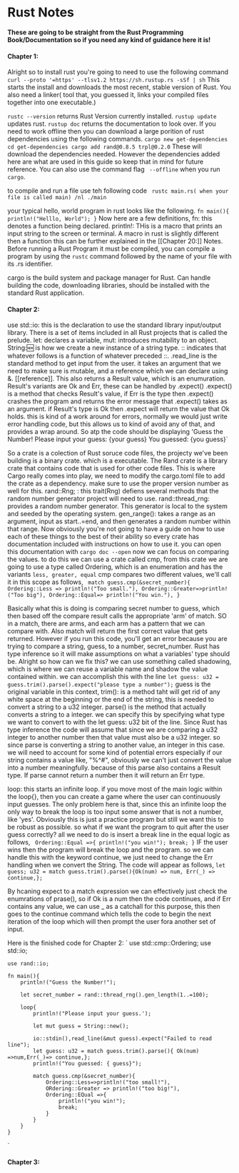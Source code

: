 # Rust Notes

**These are going to be straight from the Rust Programming Book/Documentation so if you need any kind of guidance here it is!**

#### Chapter 1:

Alright so to install rust you're going to need to use the following command `curl --proto '=https' --tlsv1.2 https://sh.rustup.rs -sSf | sh`
This starts the install and downloads the most recent, stable version of Rust. You also need a linker( tool that, you guessed it, links your compiled files together into one executable.)

`rustc --version` returns Rust Version currently installed. `rustup update` updates rust. `rustup doc` returns the documentation to look over. If you need to work offline then you can download a large porition of rust dependencies using the following commands.
`cargo new get-dependencies
cd get-dependencies
cargo add rand@0.8.5 trpl@0.2.0` These will download the dependencies needed. However the dependencies added here are what are used in this guide so keep that in mind for future reference. You can also use the command flag ` --offline` when you run `cargo`. 

to compile and run a file use teh following code ` rustc main.rs( when your file is called main) /nl ./main` 

your typical hello, world program in rust looks like the following. 
`fn main(){
println!("Helllo, World");
}` 
Now here are a few definitions, 
fn: this denotes a function being declared.
println!: THis is a macro that prints an input string to the screen or terminal.
A macro in rust is slightly different then a function this can be further explained in the [[Chapter 20:]] Notes. Before running a Rust Program it must be compiled, you can compile a program by using the `rustc` command followed by the name of your file with its .rs identifier. 

cargo is the build system and package manager for Rust. Can handle building the code, downloading libraries, should be installed with the standard Rust application. 

#### Chapter 2:

use std::io: this is the declaration to use the standard library input/output library. 
There is a set of items included in all Rust projects that is called the prelude. let: declares a variable, mut: introduces mutability to an object. String::new: is how we create a new instance of a string type. :: indicates that whatever follows is a function of whatever preceded ::. 
.read_line is the standard method to get input from the user. it takes an argument that we need to make sure is mutable, and a reference which we can declare using &. [[reference]]. This also returns a Result value, which is an enumuration. Result's variants are Ok and Err, these can be handled by .expect()
.expect() is a method that checks Result's value, if Err is the type then .expect() crashes the program and returns the error message that .expect() takes as an argument. if Result's type is Ok then .expect will return the value that Ok holds. 
this is kind of a work around for errors, normally we would just write error handling code, but this allows us to kind of avoid any of that, and provides a wrap around. 
So atp the code should be displaying 
'Guess the Number!
Please input your guess:
{your guess}
You guessed: {you guess}`

So a crate is a colection of Rust soruce code files, the projecty we've been building is a binary crate. which is a executable. The Rand crate is a library crate that contains code that is used for other code files. This is where Cargo really comes into play, we need to modify the cargo.toml file to add the crate as a dependency. make sure to use the proper version number as well for this. 
	rand::Rng; : this trait(Rng) defiens several methods that the random number generator project will need to use. rand::thread_rng: provides a random number generator. This generator is local to the system and seeded by the operating system. gen_range(): takes a range as an argument, input as start..=end, and then generates a random number within that range. 
Now obviously you're not going to have a guide on how to use each of these things to the best of their ability so every crate has documentation included with instructions on how to use it. you can open this documentation with `cargo doc --open` 
now we can focus on comparing the values. to do this we can use a crate called cmp, from this crate we are going to use a type called Ordering, which is an enumeration and has the variants `less, greater, equal` cmp compares two different values, we'll call it in this scope as follows,
` match guess.cmp(&secret_number){
	Ordering::Less => println!("Too small."),
	Ordering::Greater=>println!("Too big"),
	Ordering::Equal=> println!("You win."),
}`

Basically what this is doing is comparing secret number to guess, which then based off the compare result calls the appropriate 'arm' of match. SO in a match, there are arms, and each arm has a pattern that we can compare with. Also match will return the first correct value that gets returned. However if you run this code, you'll get an error because you are trying to compare a string, guess, to a number, secret_number. Rust has type inference so it will make assumptions on what a variables' type should be. 
Alright so how can we fix this? we can use something called shadowing, which is where we can reuse a variable name and shadow the value contained within.
we can accomplish this with the line `let guess: u32 = guess.trim().parse().expect("please type a number");`
guess is the original variable in this context, trim(): is a method taht will get rid of any white space at the beginning or the end of the string, this is needed to convert a string to a u32 integer. parse() is the method that actually converts a string to a integer. we can specify this by specifying what type we want to convert to with the let guess: u32 bit of the line. Since Rust has type inference the code will assume that since we are comparing a u32 integer to another number then that value must also be a u32 integer. so since parse is converting a string to another value, an integer in this case. we will need to account for some kind of potential errors especially if our string contains a value like, "%^#", obviously we can't just convert the value into a number meaningfully. because of this parse also contains a Result type. If parse cannot return a number then it will return an Err type.

loop: this starts an infinite loop.
if you move most of the main logic within the loop{}, then you can create a game where the user can continuously input guesses. The only problem here is that, since this an infinite loop the only way to break the loop is too input some answer that is not a number, like 'yes'. Obviously this is just a practice program but still we want this to be robust as possible.
so what if we want the program to quit after the user guess correctly? all we need to do is insert a break line in the equal logic as follows,
` Ordering::Equal =>{
	println!("you win!");
	break;
	}`
IF the user wins then the program will break the loop and the program.
so we can handle this with the keyword continue, we just need to change the Err handling when we convert the String. The code will appear as follows,
`let guess; u32 = match guess.trim().parse(){Ok(num) => num, Err(_) => continue,};` 

By hcaning expect to a match expression we can effectively just check the enumrations of prase(), so if Ok is a num then the code continues, and if Err contains any value, we can use _ as a catchall for this purpose, this then goes to the continue command which tells the code to begin the next iteration of the loop which will then prompt the user fora another set of input. 

Here is the finished code for Chapter 2: 
` 	use std::cmp::Ordering;
	use std::io;

	use rand::io;

	fn main(){
  		println!("Guess the Number!");

  		let secret_number = rand::thread_rng().gen_length(1..=100);

  		loop{
    		println!("Please input your guess.');
  
    		let mut guess = String::new();

    		io::stdin(),read_line(&mut guess).expect("Failed to read line");
	  		let guess: u32 = match guess.trim().parse(){ Ok(num) =>num,Err(_)=> continue,};
    		println!("You guessed: { guess}");

    		match guess.cmp(&secret_number){
     			Ordering::Less=>println!("too small!"),
      			ORdering::Greater => println!("too big!"),
      			Ordering::EQual =>{
       				println!("you win!");
        			break;
      			}
    		}
  		}
	}
` 

#### Chapter 3:



